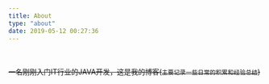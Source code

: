 ```yaml
---
title: About
type: "about"
date: 2019-05-12 00:27:36
---
```

<br><br>
~~一名刚刚入门IT行业的JAVA开发，这是我的博客(`主要记录一些日常的积累和经验总结`)~~

<br><br>



